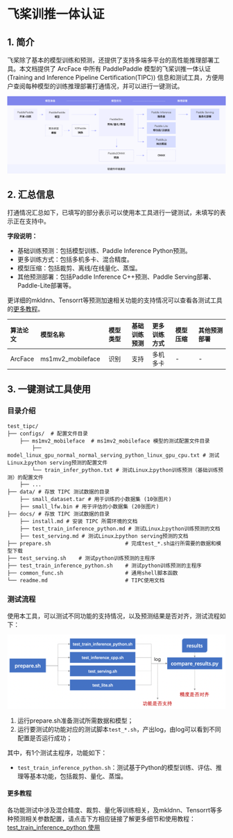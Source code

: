 # 飞桨训推一体认证

## 1. 简介

飞桨除了基本的模型训练和预测，还提供了支持多端多平台的高性能推理部署工具。本文档提供了 ArcFace 中所有 PaddlePaddle 模型的飞桨训推一体认证 (Training and Inference Pipeline Certification(TIPC)) 信息和测试工具，方便用户查阅每种模型的训练推理部署打通情况，并可以进行一键测试。

<div align="center">
    <img src="docs/guide.png" width="1000">
</div>

## 2. 汇总信息

打通情况汇总如下，已填写的部分表示可以使用本工具进行一键测试，未填写的表示正在支持中。

**字段说明：**
- 基础训练预测：包括模型训练、Paddle Inference Python预测。
- 更多训练方式：包括多机多卡、混合精度。
- 模型压缩：包括裁剪、离线/在线量化、蒸馏。
- 其他预测部署：包括Paddle Inference C++预测、Paddle Serving部署、Paddle-Lite部署等。

更详细的mkldnn、Tensorrt等预测加速相关功能的支持情况可以查看各测试工具的[更多教程](#more)。

| 算法论文 | 模型名称 | 模型类型 | 基础<br>训练预测 | 更多<br>训练方式 | 模型压缩 |  其他预测部署  |
| :--- | :--- |  :----:  | :--------: |  :----  |   :----  |   :----  |
| ArcFace     | ms1mv2_mobileface | 识别  | 支持 | 多机多卡 | - | - |



## 3. 一键测试工具使用
### 目录介绍

```shell
test_tipc/
├── configs/  # 配置文件目录
	├── ms1mv2_mobileface  # ms1mv2_mobileface 模型的测试配置文件目录
		├── model_linux_gpu_normal_normal_serving_python_linux_gpu_cpu.txt # 测试Linux上python serving预测的配置文件
		└── train_infer_python.txt # 测试Linux上python训练预测（基础训练预测）的配置文件
	├── ...  
├── data/ # 存放 TIPC 测试数据的目录
	├── small_dataset.tar # 用于训练的小数据集 (10张图片)
	├── small_lfw.bin # 用于评估的小数据集 (20张图片)
├── docs/ # 存放 TIPC 测试数据的目录
	├── install.md # 安装 TIPC 所需环境的文档
	├── test_train_inference_python.md # 测试Linux上python训练预测的文档
	├── test_serving.md # 测试Linux上python serving预测的文档
├── prepare.sh                        # 完成test_*.sh运行所需要的数据和模型下载
├── test_serving.sh    # 测试python训练预测的主程序
├── test_train_inference_python.sh    # 测试python训练预测的主程序
├── common_func.sh                    # 通用shell脚本函数
└── readme.md                         # TIPC使用文档
```

### 测试流程
使用本工具，可以测试不同功能的支持情况，以及预测结果是否对齐，测试流程如下：
<div align="center">
    <img src="docs/test.png" width="800">
</div>

1. 运行prepare.sh准备测试所需数据和模型；
2. 运行要测试的功能对应的测试脚本`test_*.sh`，产出log，由log可以看到不同配置是否运行成功；

其中，有1个测试主程序，功能如下：
- `test_train_inference_python.sh`：测试基于Python的模型训练、评估、推理等基本功能，包括裁剪、量化、蒸馏。

<a name="more"></a>
#### 更多教程
各功能测试中涉及混合精度、裁剪、量化等训练相关，及mkldnn、Tensorrt等多种预测相关参数配置，请点击下方相应链接了解更多细节和使用教程：  
[test_train_inference_python 使用](docs/test_train_inference_python.md)  